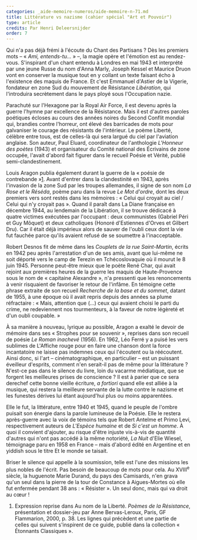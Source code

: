 ```yaml
---
categories: _aide-memoire-numeros/aide-memoire-n-71.md
title: Littérature vs nazisme (cahier spécial "Art et Pouvoir")
type: article
credits: Par Henri Deleersnijder
order: 7
---
```

Qui n'a pas déjà frémi à l'écoute du Chant des Partisans ? Dès les premiers mots – « _Ami, entends-tu..._ » –, la magie opère et l'émotion est au rendez-vous. S'inspirant d'un chant entendu à Londres en mai 1943 et interprété par une jeune Russe du nom d'Anna Marly, Joseph Kessel et Maurice Druon vont en conserver la musique tout en y collant un texte faisant écho à l'existence des maquis de France. Et c'est Emmanuel d'Astier de la Vigerie, fondateur en zone Sud du mouvement de Résistance _Libération_, qui l'introduira secrètement dans le pays ployé sous l'Occupation nazie.

Parachuté sur l'Hexagone par la Royal Air Force, il est devenu après la guerre l'hymne par excellence de la Résistance. Mais il est d'autres paroles poétiques écloses au cours des années noires du Second Conflit mondial qui, brandies contre l'horreur, ont élevé des barricades de mots pour galvaniser le courage des résistants de l'intérieur. Le poème Liberté, célèbre entre tous, est de celles-là qui sera largué du ciel par l'aviation anglaise. Son auteur, Paul Eluard, coordinateur de l'anthologie _L'Honneur des poètes_ (1943) et organisateur du Comité national des Écrivains de zone occupée, l'avait d'abord fait figurer dans le recueil Poésie et Vérité, publié semi-clandestinement.

Louis Aragon publia également durant la guerre de la « poésie de contrebande »[1](#footnote-1). Avant d'entrer dans la clandestinité en 1943, après l'invasion de la zone Sud par les troupes allemandes, il signe de son nom _La Rose et le Réséda_, poème paru dans la revue _Le Mot d'ordre_, dont les deux premiers vers sont restés dans les mémoires : « Celui qui croyait au ciel / Celui qui n'y croyait pas ». Quand il paraît dans La Diane française en décembre 1944, au lendemain de la Libération, il se trouve dédicacé à quatre victimes exécutées par l'occupant : deux communistes (Gabriel Péri et Guy Môquet) et deux catholiques (Honoré d'Estiennes d'Orves et Gilbert Dru). Car il était déjà impérieux alors de sauver de l'oubli ceux dont la vie fut fauchée parce qu'ils avaient refusé de se soumettre à l'inacceptable.

Robert Desnos fit de même dans les _Couplets de la rue Saint-Martin_, écrits en 1942 peu après l'arrestation d'un de ses amis, avant que lui-même ne soit déporté vers le camp de Terezin en Tchécoslovaquie où il mourut le 8 juin 1945. Personne peut-être mieux que le poète René Char, qui avait rejoint aux premières heures de la guerre les maquis de Haute-Provence sous le nom de « capitaine Alexandre », n'a pressenti que les renoncements à venir risquaient de favoriser le retour de l'infâme. En témoigne cette phrase extraite de son recueil _Recherche de la base et du sommet_, datant de 1955, à une époque où il avait repris depuis des années sa plume réfractaire : « Mais, attention que (...) ceux qui avaient choisi le parti du crime, ne redeviennent nos tourmenteurs, à la faveur de notre légèreté et d'un oubli coupable. »

À sa manière à nouveau, lyrique au possible, Aragon a exalté le devoir de mémoire dans ses « Strophes pour se souvenir », reprises dans son recueil de poésie _Le Roman inachevé_ (1956). En 1962, Léo Ferré y a puisé les vers sublimes de L'Affiche rouge pour en faire une chanson dont la force incantatoire ne laisse pas indemnes ceux qui l'écoutent ou la réécoutent. Ainsi donc, si l'art – cinématographique, en particulier – est un puissant éveilleur d'esprits, comment n'en serait-il pas de même pour la littérature ? N'est-ce pas dans le silence du livre, loin du vacarme médiatique, que se forgent les meilleures prises de conscience ? Il est à parier que ce sera derechef cette bonne vieille écriture, _a fortiori_ quand elle est alliée à la musique, qui restera la meilleure servante de la lutte contre le nazisme et les funestes dérives lui étant aujourd'hui plus ou moins apparentées.   

Elle le fut, la littérature, entre 1940 et 1945, quand le peuple de l'ombre puisait son énergie dans la parole lumineuse de la Poésie. Elle le restera après-guerre avec la voix de témoins tels que Robert Antelme et Primo Levi, respectivement auteurs de _L'Espèce humaine_ et de _Si c'est un homme_. À quoi il convient d'ajouter, au risque d'être injuste vis-à-vis de quantité d'autres qui n'ont pas accédé à la même notoriété, _La Nuit_ d'Elie Wiesel, témoignage paru en 1958 en France – mais d'abord édité en Argentine et en yiddish sous le titre Et le monde se taisait.

Briser le silence qui appelle à la soumission, telle est l'une des missions les plus nobles de l'écrit. Pas besoin de beaucoup de mots pour cela. Au XVIII<sup>e</sup> siècle, la huguenote Marie Durand, du pays des Camisards, n'en grava qu'un seul dans la pierre de la tour de Constance à Aigues-Mortes où elle fut enfermée pendant 38 ans : « Résister ». Un seul donc, mais qui va droit au cœur !

1. Expression reprise dans Au nom de la Liberté. _Poèmes de la Résistance_, présentation et dossier-jeu par Anne Bervas-Leroux, Paris, GF Flammarion, 2000, p. 38. Les lignes qui précèdent et une partie de celles qui suivent s'inspirent de ce guide, publié dans la collection « Étonnants Classiques ».
